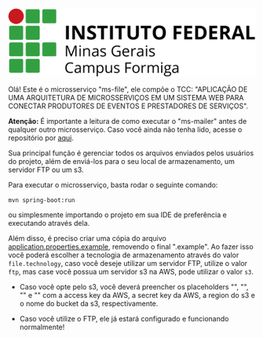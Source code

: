 ![campus-formiga.jpg](doc/images/campus-formiga.jpg)

Olá! Este é o microsserviço "ms-file", ele compõe o TCC: "APLICAÇÃO DE UMA ARQUITETURA DE MICROSSERVIÇOS EM UM
SISTEMA WEB PARA CONECTAR PRODUTORES DE EVENTOS E PRESTADORES DE SERVIÇOS".

**Atenção:** É importante a leitura de como executar o "ms-mailer" antes de qualquer outro microsserviço. Caso você 
ainda não tenha lido, acesse o repositório por <a href="https://github.com/gabrielga-dev/tcc-ms-mailer">aqui</a>.

Sua principal função é gerenciar todos os arquivos enviados pelos usuários do projeto, além de enviá-los para o seu 
local de armazenamento, um servidor FTP ou um s3.

Para executar o microsserviço, basta rodar o seguinte comando:
```
mvn spring-boot:run
```
ou simplesmente importando o projeto em sua IDE de preferência e executando através dela.

Além disso, é preciso criar uma cópia do arquivo
[application.properties.example](src/main/resources/application.properties.example), removendo o final ".example". Ao fazer isso você poderá escolher a tecnologia
de armazenamento através do valor `file.technology`, caso você deseje utilizar um servidor FTP, utilize o valor `ftp`,
mas case você possua um servidor s3 na AWS, pode utilizar o valor `s3`.

- Caso você opte pelo s3, você deverá preencher os placeholders "<ACCESS-KEY>", "<SECRET-KEY>", "<REGION>" e
  "<BUCKET-NAME>" com a access key da AWS, a secret key da AWS, a region do s3 e o nome do bucket da s3, respectivamente.

- Caso você utilize o FTP, ele já estará configurado e funcionando normalmente!